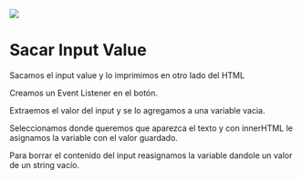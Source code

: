 ![](imprime-mensaje.gif)
# Sacar Input Value
Sacamos el input value y lo imprimimos en otro lado del HTML

Creamos un Event Listener en el botón.

Extraemos el valor del input y se lo agregamos a una variable vacia.

Seleccionamos donde queremos que aparezca el texto y con innerHTML le asignamos la variable con el valor guardado.

Para borrar el contenido del input reasignamos la variable dandole un valor de un string vacío. 
